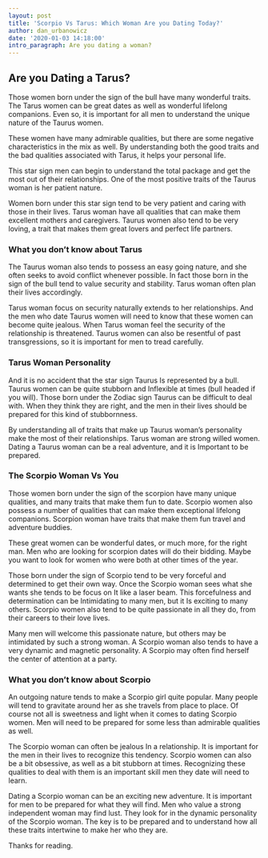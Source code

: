 ```yaml
---
layout: post
title: 'Scorpio Vs Tarus: Which Woman Are you Dating Today?'
author: dan_urbanowicz
date: '2020-01-03 14:18:00'
intro_paragraph: Are you dating a woman?
---
```

## Are you Dating a Tarus?

Those women born under the sign of the bull have many wonderful traits. The Tarus women can be great dates as well as wonderful lifelong companions. Even so, it is important for all men to understand the unique nature of the Taurus women.

These women have many admirable qualities, but there are some negative characteristics in the mix as well. By understanding both the good traits and the bad qualities associated with Tarus, it helps your personal life.

This star sign men can begin to understand the total package and get the most out of their relationships. One of the most positive traits of the Taurus woman is her patient nature.

Women born under this star sign tend to be very patient and caring with those in their lives. Tarus woman have all qualities that can make them excellent mothers and caregivers. Taurus women also tend to be very loving, a trait that makes them great lovers and perfect life partners.

### What you don’t know about Tarus

The Taurus woman also tends to possess an easy going nature, and she often seeks to avoid conflict whenever possible. In fact those born in the sign of the bull tend to value security and stability. Tarus woman often plan their lives accordingly.

Tarus woman focus on security naturally extends to her relationships. And the men who date Taurus women will need to know that these women can become quite jealous. When Tarus woman feel the security of the relationship is threatened. Taurus women can also be resentful of past transgressions, so it is important for men to tread carefully.

### Tarus Woman Personality

And it is no accident that the star sign Taurus Is represented by a bull. Taurus women can be quite stubborn and Inflexible at times (bull headed if you will). Those born under the Zodiac sign Taurus can be difficult to deal with. When they think they are right, and the men in their lives should be prepared for this kind of stubbornness.

By understanding all of traits that make up Taurus woman’s personality make the most of their relationships. Tarus woman are strong willed women. Dating a Taurus woman can be a real adventure, and it is Important to be prepared.

### The Scorpio Woman Vs You

Those women born under the sign of the scorpion have many unique qualities, and many traits that make them fun to date. Scorpio women also possess a number of qualities that can make them exceptional lifelong companions. Scorpion woman have traits that make them fun travel and adventure buddies.

These great women can be wonderful dates, or much more, for the right man. Men who are looking for scorpion dates will do their bidding. Maybe you want to look for women who were both at other times of the year.

Those born under the sign of Scorpio tend to be very forceful and determined to get their own way. Once the Scorpio woman sees what she wants she tends to be focus on It like a laser beam. This forcefulness and determination can be Intimidating to many men, but it Is exciting to many others. Scorpio women also tend to be quite passionate in all they do, from their careers to their love lives.

Many men will welcome this passionate nature, but others may be intimidated by such a strong woman. A Scorpio woman also tends to have a very dynamic and magnetic personality. A Scorpio may often find herself the center of attention at a party.

### What you don’t know about Scorpio

An outgoing nature tends to make a Scorpio girl quite popular. Many people will tend to gravitate around her as she travels from place to place. Of course not all is sweetness and light when it comes to dating Scorpio women. Men will need to be prepared for some less than admirable qualities as well.

The Scorpio woman can often be jealous In a relationship. It is important for the men in their lives to recognize this tendency. Scorpio women can also be a bit obsessive, as well as a bit stubborn at times. Recognizing these qualities to deal with them is an important skill men they date will need to learn.

Dating a Scorpio woman can be an exciting new adventure. It is important for men to be prepared for what they will find. Men who value a strong independent woman may find lust. They look for in the dynamic personality of the Scorpio woman. The key is to be prepared and to understand how all these traits intertwine to make her who they are.

Thanks for reading.
